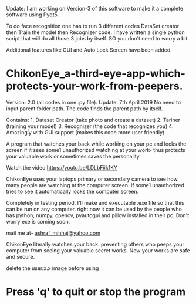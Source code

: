 Update:
I am working on Version-3 of this software to make it a complete software using Pyqt5. 

To do face recognition one has to run 3 different codes DataSet creator then Train the model then Recognizer code. I have written a single python script that will do all those 3 jobs by itself. SO you don't need to worry a bit. 

Additional features like GUI and Auto Lock Screen have been added.
# ChikonEye_a-third-eye-app-which-protects-your-work-from-peepers.

Version: 2.0 (all codes in one .py file).
Update: 7th April 2019
No need to input parent folder path. The code finds the parent path
by itself.

Contains: 1. Dataset Creator (take photo and create a dataset)
          2. Tariner    (training your model)
          3. Recognizer (the code that recognizes you)
          4. Amazingly with GUI support (makes this code more user friendly)

A program that watches your back while working on your pc and locks the screen if it sees some1 unauthorized watching at your work- thus protects your valuable work or sometimes saves the personality.

Watch the video https://youtu.be/LDLbFiik1KY

ChikonEye uses your laptops primary or secondary camera to see how 
many people are watching at the computer screen. If some1 unauthorized tries to see 
it automatically locks the computer screen.

Completely in testing period.
I'll make and executable .exe file so that this can be run on any computer.
right now it can be used by the people who has python, numpy, opencv, pyautogui and pillow
installed in their pc. Don't worry exe is coming soon.

mail me at- ashraf_minhaj@yahoo.com

ChikonEye literally watches your back.
preventing others who peeps your computer from seeing your valuable secret works.
Now your works are safe and secure.

delete the user.x.x image before using
# Press 'q' to quit or stop the program
